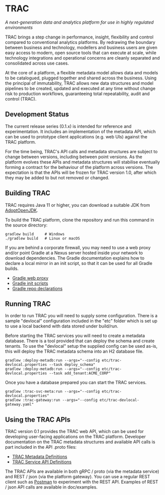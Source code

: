 # TRAC

*A next-generation data and analytics platform for use in highly regulated environments*

TRAC brings a step change in performance, insight, flexibility and control 
compared to conventional analytics platforms. By redrawing the boundary
between business and technology, modellers and business users are given easy
access to modern, open source tools that can execute at scale, while technology
integrations and operational concerns are cleanly separated and consolidated
across use cases.

At the core of a platform, a flexible metadata model allows data and models to
be catalogued, plugged together and shared across the business. Using the
principal of immutability, TRAC allows new data structures and model pipelines
to be created, updated and executed at any time without change risk to production
workflows, guaranteeing total repeatability, audit and control (TRAC).


## Development Status

The current release series (0.1.x) is intended for reference and experimentation.
It includes an implementation of the metadata API, which can be used to
prototype client applications (e.g. web UIs) against the TRAC platform.

For the time being, TRAC's API calls and metadata structures are subject to
change between versions, including between point versions. As the platform
evolves these APIs and metadata structures will stabilise eventually forming
a contract for the behaviour of the platform across versions. The expectation
is that the APIs will be frozen for TRAC version 1.0, after which they may
be added to but not removed or changed.


## Building TRAC

TRAC requires Java 11 or higher, you can download a suitable JDK from
[AdoptOpenJDK](https://adoptopenjdk.net/).

To build the TRAC platform, clone the repository and run this command
in the source directory:

    gradlew build     # Windows
    ./gradlew build   # Linux or macOS
    
If you are behind a corporate firewall, you may need to use a web proxy and/or
point Gradle at a Nexus server hosted inside your network to download 
dependencies. The Gradle documentation explains how to declare a local mirror
in an init script, so that it can be used for all Gradle builds.

* [Gradle web proxy](https://docs.gradle.org/current/userguide/build_environment.html#sec:accessing_the_web_via_a_proxy)
* [Gradle init scripts](https://docs.gradle.org/current/userguide/init_scripts.html)
* [Gradle repo declarations](https://docs.gradle.org/current/userguide/declaring_repositories.html)


## Running TRAC

In order to run TRAC you will need to supply some configuration. There is a
sample "devlocal" configuration included in the "etc" folder which is set up
to use a local backend with data stored under build/run.

Before starting the TRAC services you will need to create a metadata database.
There is a tool provided that can deploy the schema and create tenants. To use
the "devlocal" setup the supplied config can be used as-is, this will deploy
the TRAC metadata schema into an H2 database file.

    gradlew :deploy-metadb:run --args="--config etc/trac-devlocal.properties --task deploy_schema"
    gradlew :deploy-metadb:run --args="--config etc/trac-devlocal.properties --task add_tenant:ACME_CORP"

Once you have a database prepared you can start the TRAC services.

    gradlew :trac-svc-meta:run --args="--config etc/trac-devlocal.properties"
    gradlew :trac-gateway:run --args="--config etc/trac-devlocal-gateway.yaml"


## Using the TRAC APIs

TRAC version 0.1 provides the TRAC web API, which can be used for developing
user-facing applications on the TRAC platform. Developer documentation on the
TRAC metadata structures and available API calls is part included in the API
.proto files:

* [TRAC Metadata Definitions](./trac-api/trac-metadata/src/main/proto/trac/metadata)
* [TRAC Service API Definitions](./trac-api/trac-services/src/main/proto/trac/api)

The TRAC APIs are available in both gRPC / proto (via the metadata service) and
REST / json (via the platform gateway). You can use a regular REST client such
as [Postman](https://www.postman.com/) to experiment with the REST API. Examples
of REST / json API calls are available in doc/examples.
